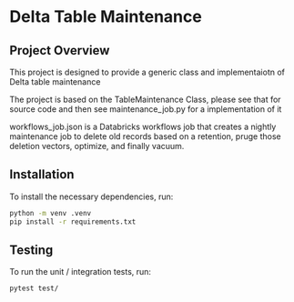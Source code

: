 # Delta Table Maintenance

## Project Overview
This project is designed to provide a generic class and implementaiotn of Delta table maintenance

The project is based on the TableMaintenance Class, please see that for source code and then see maintenance_job.py for a implementation of it

workflows_job.json is a Databricks workflows job that creates a nightly maintenance job to delete old records based on a retention, pruge those deletion vectors, optimize, and finally vacuum.

## Installation
To install the necessary dependencies, run:
```bash
python -m venv .venv
pip install -r requirements.txt
```

## Testing
To run the unit / integration tests, run:
```bash
pytest test/
```
